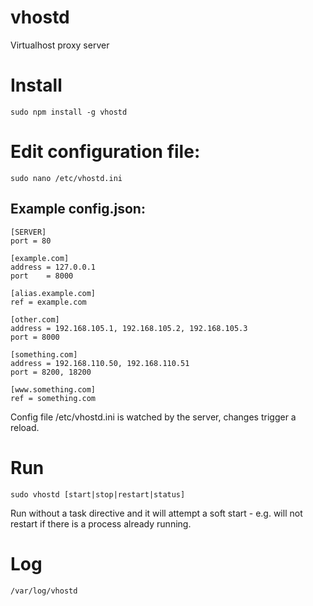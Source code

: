 vhostd
======
Virtualhost proxy server

# Install
    sudo npm install -g vhostd

# Edit configuration file:
    sudo nano /etc/vhostd.ini
## Example config.json:
    [SERVER]
    port = 80
    
    [example.com]
    address = 127.0.0.1
    port    = 8000
    
    [alias.example.com]
    ref = example.com
    
    [other.com]
    address = 192.168.105.1, 192.168.105.2, 192.168.105.3
    port = 8000
    
    [something.com]
    address = 192.168.110.50, 192.168.110.51
    port = 8200, 18200

    [www.something.com]
    ref = something.com
Config file /etc/vhostd.ini is watched by the server, changes trigger a reload.

# Run
    sudo vhostd [start|stop|restart|status]
Run without a task directive and it will attempt a soft start - e.g. will not
restart if there is a process already running.

# Log
    /var/log/vhostd
